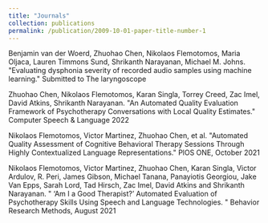 ```yaml
---
title: "Journals"
collection: publications
permalink: /publication/2009-10-01-paper-title-number-1
---
```

Benjamin van der Woerd, Zhuohao Chen, Nikolaos Flemotomos, Maria Oljaca, Lauren Timmons Sund, Shrikanth Narayanan, Michael M. Johns.
"Evaluating dysphonia severity of recorded audio samples using machine learning." Submitted to The laryngoscope

Zhuohao Chen, Nikolaos Flemotomos, Karan Singla, Torrey Creed, Zac Imel, David Atkins, Shrikanth Narayanan. "An Automated Quality
Evaluation Framework of Psychotherapy Conversations with Local Quality Estimates." Computer Speech & Language 2022

Nikolaos Flemotomos, Victor Martinez, Zhuohao Chen, et al. "Automated Quality Assessment of Cognitive Behavioral Therapy Sessions Through
Highly Contextualized Language Representations." PlOS ONE, October 2021

Nikolaos Flemotomos, Victor Martinez, Zhuohao Chen, Karan Singla, Victor Ardulov, R. Peri, James Gibson, Michael Tanana, Panayiotis Georgiou,
Jake Van Epps, Sarah Lord, Tad Hirsch, Zac Imel, David Atkins and Shrikanth Narayanan. " ‘Am I a Good Therapist?’ Automated Evaluation of
Psychotherapy Skills Using Speech and Language Technologies. " Behavior Research Methods, August 2021